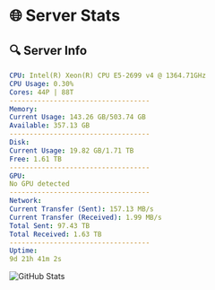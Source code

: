 # 🌐 Server Stats
## 🔍 Server Info
```yaml
CPU: Intel(R) Xeon(R) CPU E5-2699 v4 @ 1364.71GHz
CPU Usage: 0.30%
Cores: 44P | 88T
-----------------------------------
Memory:
Current Usage: 143.26 GB/503.74 GB
Available: 357.13 GB
-----------------------------------
Disk:
Current Usage: 19.82 GB/1.71 TB
Free: 1.61 TB
-----------------------------------
GPU:
No GPU detected
-----------------------------------
Network:
Current Transfer (Sent): 157.13 MB/s
Current Transfer (Received): 1.99 MB/s
Total Sent: 97.43 TB
Total Received: 1.63 TB
-----------------------------------
Uptime:
9d 21h 41m 2s
```
![GitHub Stats](https://img.shields.io/badge/Updated-2025-02-17_20:24:20-blue)